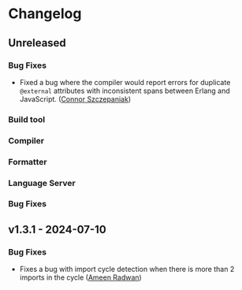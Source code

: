 # Changelog

## Unreleased

### Bug Fixes

- Fixed a bug where the compiler would report errors for duplicate `@external`
  attributes with inconsistent spans between Erlang and JavaScript.
  ([Connor Szczepaniak](https://github.com/cszczepaniak))

### Build tool

### Compiler

### Formatter

### Language Server

### Bug Fixes

## v1.3.1 - 2024-07-10

### Bug Fixes

- Fixes a bug with import cycle detection when there is more than 2 imports in the cycle
  ([Ameen Radwan](https://github.com/Acepie))
